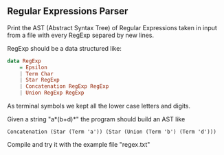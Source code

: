 ## Regular Expressions Parser 

Print the AST (Abstract Syntax Tree) of Regular Expressions taken in input from a file with every RegExp separed by new lines.

RegExp should be a data structured like:
```haskell
data RegExp
    = Epsilon
    | Term Char
    | Star RegExp
    | Concatenation RegExp RegExp
    | Union RegExp RegExp
```

As terminal symbols we kept all the lower case letters and digits.

Given a string "a*(b+d)*" the program should build an AST like

`Concatenation (Star (Term 'a')) (Star (Union (Term 'b') (Term 'd')))`

Compile and try it with the example file "regex.txt"

